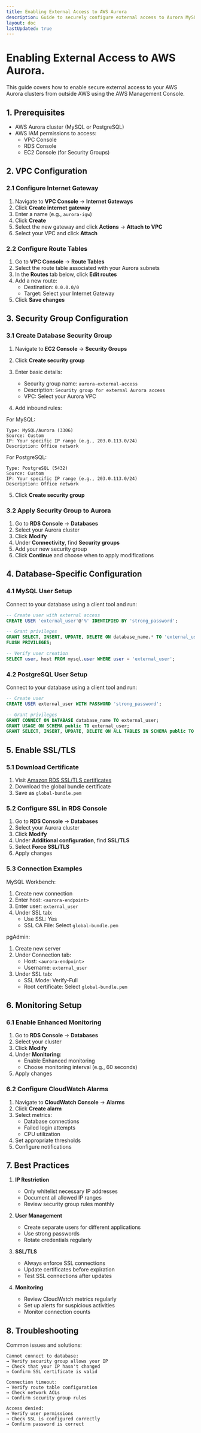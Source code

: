 ```yaml
---
title: Enabling External Access to AWS Aurora
description: Guide to securely configure external access to Aurora MySQL and PostgreSQL clusters via AWS Console
layout: doc
lastUpdated: true
---
```


# Enabling External Access to AWS Aurora.

This guide covers how to enable secure external access to your AWS Aurora clusters from outside AWS using the AWS Management Console.

## 1. Prerequisites

- AWS Aurora cluster (MySQL or PostgreSQL)
- AWS IAM permissions to access:
  - VPC Console
  - RDS Console
  - EC2 Console (for Security Groups)

## 2. VPC Configuration

### 2.1 Configure Internet Gateway

1. Navigate to **VPC Console** → **Internet Gateways**
2. Click **Create internet gateway**
3. Enter a name (e.g., `aurora-igw`)
4. Click **Create**
5. Select the new gateway and click **Actions** → **Attach to VPC**
6. Select your VPC and click **Attach**

### 2.2 Configure Route Tables

1. Go to **VPC Console** → **Route Tables**
2. Select the route table associated with your Aurora subnets
3. In the **Routes** tab below, click **Edit routes**
4. Add a new route:
   - Destination: `0.0.0.0/0`
   - Target: Select your Internet Gateway
5. Click **Save changes**

## 3. Security Group Configuration

### 3.1 Create Database Security Group

1. Navigate to **EC2 Console** → **Security Groups**
2. Click **Create security group**
3. Enter basic details:
   - Security group name: `aurora-external-access`
   - Description: `Security group for external Aurora access`
   - VPC: Select your Aurora VPC

4. Add inbound rules:

For MySQL:
```text
Type: MySQL/Aurora (3306)
Source: Custom
IP: Your specific IP range (e.g., 203.0.113.0/24)
Description: Office network
```

For PostgreSQL:
```text
Type: PostgreSQL (5432)
Source: Custom
IP: Your specific IP range (e.g., 203.0.113.0/24)
Description: Office network
```

5. Click **Create security group**

### 3.2 Apply Security Group to Aurora

1. Go to **RDS Console** → **Databases**
2. Select your Aurora cluster
3. Click **Modify**
4. Under **Connectivity**, find **Security groups**
5. Add your new security group
6. Click **Continue** and choose when to apply modifications

## 4. Database-Specific Configuration

### 4.1 MySQL User Setup

Connect to your database using a client tool and run:

```sql
-- Create user with external access
CREATE USER 'external_user'@'%' IDENTIFIED BY 'strong_password';

-- Grant privileges
GRANT SELECT, INSERT, UPDATE, DELETE ON database_name.* TO 'external_user'@'%';
FLUSH PRIVILEGES;

-- Verify user creation
SELECT user, host FROM mysql.user WHERE user = 'external_user';
```

### 4.2 PostgreSQL User Setup

Connect to your database using a client tool and run:

```sql
-- Create user
CREATE USER external_user WITH PASSWORD 'strong_password';

-- Grant privileges
GRANT CONNECT ON DATABASE database_name TO external_user;
GRANT USAGE ON SCHEMA public TO external_user;
GRANT SELECT, INSERT, UPDATE, DELETE ON ALL TABLES IN SCHEMA public TO external_user;
```

## 5. Enable SSL/TLS

### 5.1 Download Certificate

1. Visit [Amazon RDS SSL/TLS certificates](https://docs.aws.amazon.com/AmazonRDS/latest/UserGuide/UsingWithRDS.SSL.html)
2. Download the global bundle certificate
3. Save as `global-bundle.pem`

### 5.2 Configure SSL in RDS Console

1. Go to **RDS Console** → **Databases**
2. Select your Aurora cluster
3. Click **Modify**
4. Under **Additional configuration**, find **SSL/TLS**
5. Select **Force SSL/TLS**
6. Apply changes

### 5.3 Connection Examples

MySQL Workbench:
1. Create new connection
2. Enter host: `<aurora-endpoint>`
3. Enter user: `external_user`
4. Under SSL tab:
   - Use SSL: Yes
   - SSL CA File: Select `global-bundle.pem`

pgAdmin:
1. Create new server
2. Under Connection tab:
   - Host: `<aurora-endpoint>`
   - Username: `external_user`
3. Under SSL tab:
   - SSL Mode: Verify-Full
   - Root certificate: Select `global-bundle.pem`

## 6. Monitoring Setup

### 6.1 Enable Enhanced Monitoring

1. Go to **RDS Console** → **Databases**
2. Select your cluster
3. Click **Modify**
4. Under **Monitoring**:
   - Enable Enhanced monitoring
   - Choose monitoring interval (e.g., 60 seconds)
5. Apply changes

### 6.2 Configure CloudWatch Alarms

1. Navigate to **CloudWatch Console** → **Alarms**
2. Click **Create alarm**
3. Select metrics:
   - Database connections
   - Failed login attempts
   - CPU utilization
4. Set appropriate thresholds
5. Configure notifications

## 7. Best Practices

1. **IP Restriction**
   - Only whitelist necessary IP addresses
   - Document all allowed IP ranges
   - Review security group rules monthly

2. **User Management**
   - Create separate users for different applications
   - Use strong passwords
   - Rotate credentials regularly

3. **SSL/TLS**
   - Always enforce SSL connections
   - Update certificates before expiration
   - Test SSL connections after updates

4. **Monitoring**
   - Review CloudWatch metrics regularly
   - Set up alerts for suspicious activities
   - Monitor connection counts

## 8. Troubleshooting

Common issues and solutions:

```text
Cannot connect to database:
→ Verify security group allows your IP
→ Check that your IP hasn't changed
→ Confirm SSL certificate is valid

Connection timeout:
→ Verify route table configuration
→ Check network ACLs
→ Confirm security group rules

Access denied:
→ Verify user permissions
→ Check SSL is configured correctly
→ Confirm password is correct
```
